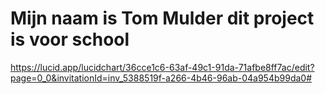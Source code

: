 # Mijn naam is Tom Mulder dit project is voor school

https://lucid.app/lucidchart/36cce1c6-63af-49c1-91da-71afbe8ff7ac/edit?page=0_0&invitationId=inv_5388519f-a266-4b46-96ab-04a954b99da0#
